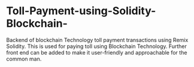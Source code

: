 # Toll-Payment-using-Solidity-Blockchain-
Backend of blockchain Technology toll payment transactions using Remix Solidity. This is used for paying toll using Blockchain Technology. Further front end can be added to make it user-friendly and approachable for the common man.
